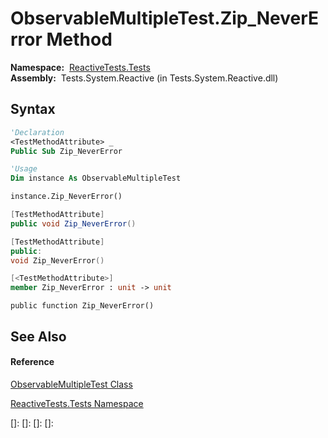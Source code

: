 # ObservableMultipleTest.Zip\_NeverError Method

**Namespace:**  [ReactiveTests.Tests](ReactiveTests.Tests\ReactiveTests.Tests.md)  
**Assembly:**  Tests.System.Reactive (in Tests.System.Reactive.dll)

## Syntax

```vb
'Declaration
<TestMethodAttribute> _
Public Sub Zip_NeverError
```

```vb
'Usage
Dim instance As ObservableMultipleTest

instance.Zip_NeverError()
```

```csharp
[TestMethodAttribute]
public void Zip_NeverError()
```

```c++
[TestMethodAttribute]
public:
void Zip_NeverError()
```

```fsharp
[<TestMethodAttribute>]
member Zip_NeverError : unit -> unit 
```

```jscript
public function Zip_NeverError()
```

## See Also

#### Reference

[ObservableMultipleTest Class](ObservableMultipleTest\ObservableMultipleTest.md)

[ReactiveTests.Tests Namespace](ReactiveTests.Tests\ReactiveTests.Tests.md)

[]: 
[]: 
[]: 
[]: 